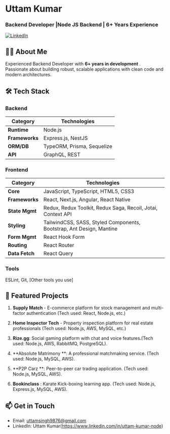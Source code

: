 # Uttam Kumar
### Backend Developer |Node JS Backend | 6+ Years Experience

[![LinkedIn](https://img.shields.io/badge/LinkedIn-Connect-blue?style=flat-square&logo=linkedin)](https://www.linkedin.com/in/uttam-kumar-node) 

## 👨‍💻 About Me
Experienced Backend Developer with **6+ years in development** . Passionate about building robust, scalable applications with clean code and modern architectures.

## 🛠 Tech Stack

### Backend
| Category        | Technologies                                                                 |
|-----------------|-----------------------------------------------------------------------------|
| **Runtime**     | Node.js                                                                     |
| **Frameworks**  | Express.js, NestJS                                                         |
| **ORM/DB**      | TypeORM, Prisma, Sequelize                                                 |
| **API**         | GraphQL, REST                                                              |

### Frontend
| Category        | Technologies                                                                 |
|-----------------|-----------------------------------------------------------------------------|
| **Core**        | JavaScript, TypeScript, HTML5, CSS3                                        |
| **Frameworks**  | React, Next.js, Angular, React Native                          |
| **State Mgmt**  | Redux, Redux Toolkit, Redux Saga, Recoil, Jotai, Context API               |
| **Styling**     | TailwindCSS, SASS, Styled Components, Bootstrap, Ant Design, Mantine       |
| **Form Mgmt**   | React Hook Form                                                            |
| **Routing**     | React Router                                                               |
| **Data Fetch**  | React Query                                                                |

### Tools
ESLint, Git, [Other tools you use]

## 🚀 Featured Projects
1. **Supply Match** - E-commerce platform for stock management and multi-factor authentication (Tech used: React, Node.js, etc.)  

2. **Home Inspector Tech** - Property inspection platform for real estate professionals (Tech used:  Node.js, AWS, MySQL, etc.)

3. **Rize.gg**: Social gaming platform with chat and voice features.(Tech used: Node.js, AWS, RabbitMQ, PostgreSQL).

4. **Absolute Matrimony **: A professional matchmaking service. (Tech used: Node.js, MySQL, AWS).

5. **P2P Carz **: Peer-to-peer car trading application. (Tech used: Node.js, MySQL, AWS).

6. **Bookinclass** : Karate Kick-boxing learning app. (Tech used: Node.js, Express.js, MySQL, AWS).


## 📫 Get in Touch
- Email: uttamsingh9876@gmail.com
- LinkedIn: Uttam Kumar(https://www.linkedin.com/in/uttam-kumar-node)
